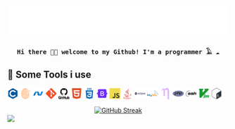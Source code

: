 
<h1 align="center">
  <img src="https://raw.githubusercontent.com/oussamazahh/oussamazahh/main/ouss.svg" alt="малыш" />
</h1>
<h4 align="center"><samp> Hi there 👋🏾  welcome to my Github! I'm a programmer 𓄿 ☁️ </samp></h4>
<h2>🚀 Some Tools i use </h2>
<p align="left">
<img src="https://github.com/devicons/devicon/blob/master/icons/c/c-plain.svg" alt="c" width="25" height="25" />
<img src="https://github.com/devicons/devicon/blob/master/icons/gcc/gcc-plain.svg" alt="gcc" width="25" height="25" />
<img src="https://raw.githubusercontent.com/devicons/devicon/master/icons/dot-net/dot-net-original.svg" alt=".NET" width="25" height="25" />
<img src="https://github.com/devicons/devicon/blob/master/icons/git/git-original.svg" alt="git" width="25" height="25" />
<img src="https://github.com/devicons/devicon/blob/master/icons/github/github-original-wordmark.svg" alt="github" width="25" height="25" />
<img src="https://github.com/devicons/devicon/blob/master/icons/html5/html5-plain.svg" alt="html" width="25" height="25" />
<img src="https://github.com/devicons/devicon/blob/master/icons/css3/css3-plain-wordmark.svg" alt="css" width="25" height="25" />
<img src="https://raw.githubusercontent.com/devicons/devicon/master/icons/bootstrap/bootstrap-plain.svg" alt="bootstrap" width="25" height="25" />
<img src="https://github.com/devicons/devicon/blob/master/icons/javascript/javascript-original.svg" alt="javascript" width="25" height="25" />
<img src="https://github.com/devicons/devicon/blob/master/icons/java/java-plain.svg" alt="java" width="25" height="25" />
<img src="https://github.com/devicons/devicon/blob/master/icons/eclipse/eclipse-original-wordmark.svg" alt="eclipse" width="25" height="25" />
<img src="https://github.com/devicons/devicon/blob/master/icons/mysql/mysql-original-wordmark.svg" alt="mysql" width="25" height="25" />
<img src="https://github.com/devicons/devicon/blob/master/icons/nano/nano-plain.svg" alt="nano" width="25" height="25" />
<img src="https://github.com/devicons/devicon/blob/master/icons/php/php-original.svg" alt="php" width="25" height="25" />
<img src="https://github.com/devicons/devicon/blob/master/icons/ssh/ssh-original-wordmark.svg" alt="ssh" width="25" height="25" />
<img src="https://github.com/devicons/devicon/blob/master/icons/vim/vim-plain.svg" alt="vim" width="25" height="25" />
<img src="https://github.com/devicons/devicon/blob/master/icons/bash/bash-plain.svg" alt="bash" width="25" height="25" />
</p>
<center>
  <a href="https://github.com/ousssaman">
    <img src="https://streak-stats.demolab.com?user=oussamazahh&theme=black-ice&border_radius=2.5" alt="GitHub Streak" />
  </a>
</center>
<img align="center" src="https://media.giphy.com/media/MFVXn1fmymn0x8H5XH/giphy.gif?cid=790b76119ihbmit5xds5szvd23vkgnar27k7nd4bctkcg7ek&ep=v1_gifs_search&rid=giphy.gif&ct=g" />

